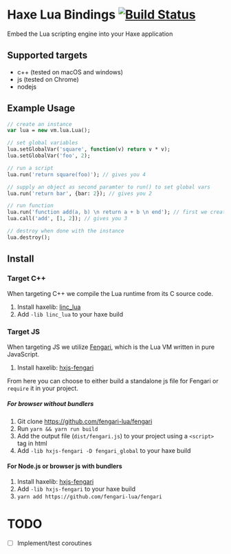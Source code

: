 # Haxe Lua Bindings [![Build Status](https://travis-ci.org/kevinresol/hxvm-lua.svg?branch=master)](https://travis-ci.org/kevinresol/hxvm-lua)

Embed the Lua scripting engine into your Haxe application

## Supported targets

- c++ (tested on macOS and windows)
- js (tested on Chrome)
- nodejs


## Example Usage

```haxe
// create an instance
var lua = new vm.lua.Lua();

// set global variables
lua.setGlobalVar('square', function(v) return v * v);
lua.setGlobalVar('foo', 2);

// run a script
lua.run('return square(foo)'); // gives you 4

// supply an object as second paramter to run() to set global vars
lua.run('return bar', {bar: 2}); // gives you 2

// run function
lua.run('function add(a, b) \n return a + b \n end'); // first we create a lua function
lua.call('add', [1, 2]); // gives you 3

// destroy when done with the instance
lua.destroy();
```

## Install

### Target C++

When targeting C++ we compile the Lua runtime from its C source code.

1. Install haxelib: [linc_lua](https://github.com/kevinresol/linc_lua)
2. Add `-lib linc_lua` to your haxe build

### Target JS

When targeting JS we utilize [Fengari](https://fengari.io/), which is the Lua VM written in pure JavaScript.

1. Install haxelib: [hxjs-fengari](https://github.com/kevinresol/hxjs-fengari)

From here you can choose to either build a standalone js file for Fengari or `require` it in your project.

##### For browser without bundlers

1. Git clone https://github.com/fengari-lua/fengari
1. Run `yarn && yarn run build`
1. Add the output file (`dist/fengari.js`) to your project using a `<script>` tag in html
1. Add `-lib hxjs-fengari -D fengari_global` to your haxe build

#### For Node.js or browser js with bundlers

1. Install haxelib: [hxjs-fengari](https://github.com/kevinresol/hxjs-fengari)
1. Add `-lib hxjs-fengari` to your haxe build
1. `yarn add https://github.com/fengari-lua/fengari`


# TODO

- [ ] Implement/test coroutines
